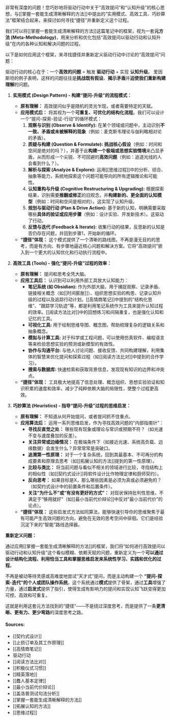 非常有深度的问题！您巧妙地将驱动行动中关于“高效提问”和“认知升级”的核心思想，与[[掌握一套能生成清晰解释的方法]]中提出的“实用模式、高效工具、巧妙算法”框架结合起来，来探讨如何寻找“捷径”并重新定义这个过程。

我们可以将[[掌握一套能生成清晰解释的方法]]这篇笔记中的框架，视为一套**元方法 (Meta-Methodology)**，用来分析和优化包括“高效提问以驱动行动和认知升级”在内的各种认知和解决问题的过程。

以下是如何应用这个框架，来寻找捷径并重新定义驱动行动中讨论的“高效提问”问题：

驱动行动的核心在于：一个**高效的问题** = 触发 **驱动行动** + 实现 **认知升级**。
爱因斯坦的例子表明，这样的问题往往是**挑战既有假设**、**揭示矛盾**并**迫使我们重新构建理解**的问题。


1.  **实用模式 (Design Pattern) - 构建“提问-升级”的流程模式：**
    *   **原有理解：** 高效提问似乎是随机的灵光乍现，或者需要特定的天赋。
    *   **应用模式后：** 将其视为一个**可重复、可优化的结构化流程**。我们可以设计一个“提问-探索-验证-行动”的循环模式：
        1.  **观察与识别 (Observe & Identify):** 在某个领域或问题中，主动识别**不一致、矛盾或未被解释的现象**（例如：麦克斯韦理论与伽利略相对论的矛盾）。
        2.  **质疑与构建 (Question & Formulate):** **挑战核心假设**（例如：时间和空间是绝对的吗？），并基于此**构建一个极端或思想实验情境**来凸显矛盾，从而形成一个尖锐、不可回避的**高效问题**（例如：追逐光线的人会看到什么？）。
        3.  **解析与探索 (Analyze & Explore):** 运用[[思维过程]]中的分析、综合、抽象等能力，系统地探索这个问题可能导向的所有逻辑推论和可能性。
        4.  **认知重构与升级 (Cognitive Restructuring & Upgrading):** 根据探索结果，识别需要**推翻或修正**的旧观念，并**构建新的、更全面的认知模型**（例如：时间和空间是相对的）。这实现了认知升级。
        5.  **规划与驱动行动 (Plan & Drive Action):** 基于新的认知，明确需要采取哪些**具体的验证或应用步骤**（例如：设计实验、开发新技术）。这驱动了行动。
        6.  **反馈与迭代 (Feedback & Iterate):** 收集行动的结果，反思新的认知是否仍存在问题，并回到步骤1，开始新的循环。
    *   **“捷径”体现：** 这个模式提供了一个清晰的路线图，不再是漫无目的的思考，而是有方向、有步骤地逼近核心问题和解决方案。它将“高效提问”嵌入到一个更大的认知优化和行动执行流程中。

2.  **高效工具 (Tools) - 强化“提问-升级”过程的效率：**
    *   **原有理解：** 提问和思考全凭大脑。
    *   **应用工具后：** 认识到可以利用外部工具放大认知能力：
        *   **笔记系统 (如 Obsidian):** 作为外部大脑，用于捕捉观察、记录矛盾、链接相关概念（如[[时间膨胀]]）、组织思想实验的构思、记录认知升级的过程以及追踪行动计划。[[高情商笔记]]中提到的“结构化思维”、“跟踪学习轨迹”等，都是利用笔记系统作为工具来提升认知过程的效率。[[阅读方法比对]]中的回想练习和间隔重复，也是强化认知和记忆的工具。
        *   **可视化工具:** 用于绘制思维导图、概念图，帮助梳理复杂的逻辑关系和抽象概念。
        *   **模拟与计算工具:** 对于科学或工程问题，可以使用仿真软件、编程语言等来检验思想实验的预测或新模型的有效性。
        *   **协作与沟通平台:** 与他人讨论问题、接收反馈、共同构建理解，利用集体的智慧来优化提问和探索过程（如[[阅读方法比对]]中提到的合作学习）。
        *   **搜索与数据库:** 快速检索和获取背景信息，发现现有知识的边界和冲突点。
    *   **“捷径”体现：** 工具极大地提高了信息处理、概念组织、思想实验验证和知识积累的速度和效率，减少了纯粹依赖大脑的局限性，使整个过程更高效。

3.  **巧妙算法 (Heuristics) - 指导“提问-升级”过程的思维启发：**
    *   **原有理解：** 不知道从何开始提问，或者提问抓不住重点。
    *   **应用算法后：** 运用一系列思维启发，作为寻找高效问题的“内部指南针”：
        *   **寻找反直觉之处：** 哪些现有现象或理论与常识或预期不符？（如光速不变与速度叠加的反差）。
        *   **关注异常或边缘情况：** 在极端条件下（如接近光速、系统高负载、边缘数据）会发生什么？异常常常是突破口。
        *   **追溯第一性原理：** 对于一个复杂系统，回到其最基本、不可再分的构成要素和原理去思考（如[[拓展认知的方法]]提到的第一性原理）。
        *   **比较与类比：** 将当前问题与看似不相关的领域进行比较，寻找结构上的相似性（如[[契约式设计]]将软件设计比作物理定律和厨师契约）。
        *   **反向思考：** 如果目标是X，那么哪些因素是必须为真或必须避免的？（如契约式设计中的前置条件和后置条件）。
        *   **关注“为什么不”或“有没有更好的方式”：** 对现状保持批判性思维，不满足于“够用就好”（如[[最小当前代价辩论]]中反对“最小当前代价”的论点）。
    *   **“捷径”体现：** 这些启发式方法如同算法，能够快速引导你的思维聚焦于最有可能产生高效问题的方向，避免在无效的思考空间中徘徊。它们是经验沉淀下来的“智能”路线选择器。

**重新定义问题：**

通过应用[[掌握一套能生成清晰解释的方法]]的框架，我们将“如何进行高效提问以驱动行动和认知升级”这个看似模糊、依赖天赋的问题，重新定义为一个**可以通过设计结构化流程、利用恰当工具和掌握思维启发来系统性学习、实践和优化的过程**。

不再是被动等待灵感或高难度地尝试“天才式”提问，而是主动构建一个 **“提问-探索-迭代”的个人或团队操作系统**。这个系统通过**模式**提供了骨架，通过**工具**增强了力量，通过**启发式**提供了指引，使得生成有影响力的提问和实现认知飞跃变得更加可控、高效和可重复。

这就是利用这套元方法找到的“捷径”——不是绕过深度思考，而是提供了一条**更清晰、更有力、更少弯路**的深度思考之路。

#### Sources:

- [[契约式设计]]
- [[止损订单及其工作原理]]
- [[高情商笔记]]
- 驱动行动
- [[阅读方法比对]]
- [[积极仪式习惯]]
- [[精英落地]]
- [[蠢人基本定律]]
- [[最小当前代价辩论]]
- [[盖洛普测试句法分析]]
- [[掌握一套能生成清晰解释的方法]]
- [[拓展认知的方法]]
- [[思维过程]]